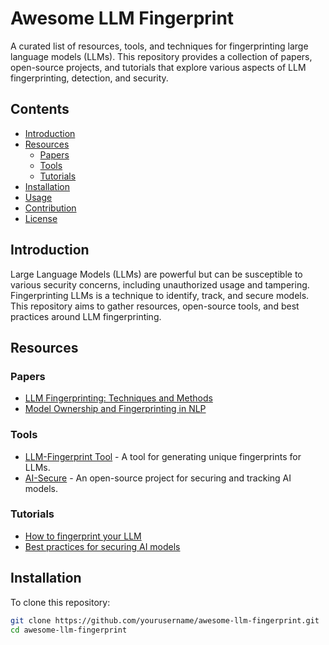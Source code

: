 # Awesome LLM Fingerprint

A curated list of resources, tools, and techniques for fingerprinting large language models (LLMs). This repository provides a collection of papers, open-source projects, and tutorials that explore various aspects of LLM fingerprinting, detection, and security.

## Contents

- [Introduction](#introduction)
- [Resources](#resources)
  - [Papers](#papers)
  - [Tools](#tools)
  - [Tutorials](#tutorials)
- [Installation](#installation)
- [Usage](#usage)
- [Contribution](#contribution)
- [License](#license)

## Introduction

Large Language Models (LLMs) are powerful but can be susceptible to various security concerns, including unauthorized usage and tampering. Fingerprinting LLMs is a technique to identify, track, and secure models. This repository aims to gather resources, open-source tools, and best practices around LLM fingerprinting.

## Resources

### Papers
- [LLM Fingerprinting: Techniques and Methods](link_to_paper)
- [Model Ownership and Fingerprinting in NLP](link_to_paper)

### Tools
- [LLM-Fingerprint Tool](link_to_tool) - A tool for generating unique fingerprints for LLMs.
- [AI-Secure](link_to_tool) - An open-source project for securing and tracking AI models.

### Tutorials
- [How to fingerprint your LLM](link_to_tutorial)
- [Best practices for securing AI models](link_to_tutorial)

## Installation

To clone this repository:

```bash
git clone https://github.com/yourusername/awesome-llm-fingerprint.git
cd awesome-llm-fingerprint
